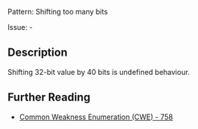 Pattern: Shifting too many bits

Issue: -

## Description

Shifting 32-bit value by 40 bits is undefined behaviour.

## Further Reading

* [Common Weakness Enumeration (CWE) - 758](https://cwe.mitre.org/data/definitions/758.html)